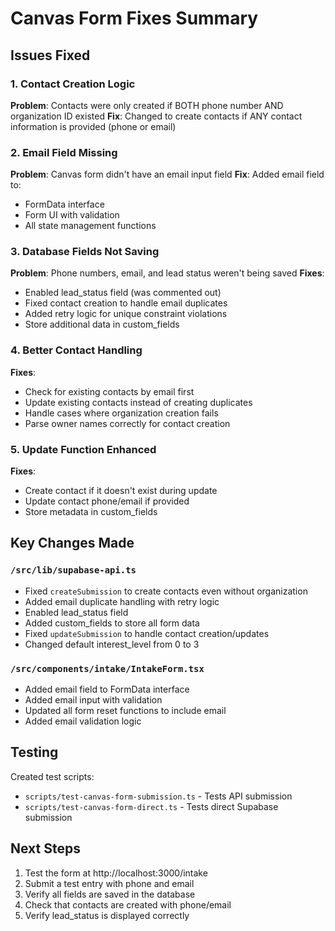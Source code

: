 # Canvas Form Fixes Summary

## Issues Fixed

### 1. Contact Creation Logic
**Problem**: Contacts were only created if BOTH phone number AND organization ID existed
**Fix**: Changed to create contacts if ANY contact information is provided (phone or email)

### 2. Email Field Missing
**Problem**: Canvas form didn't have an email input field
**Fix**: Added email field to:
- FormData interface
- Form UI with validation
- All state management functions

### 3. Database Fields Not Saving
**Problem**: Phone numbers, email, and lead status weren't being saved
**Fixes**:
- Enabled lead_status field (was commented out)
- Fixed contact creation to handle email duplicates
- Added retry logic for unique constraint violations
- Store additional data in custom_fields

### 4. Better Contact Handling
**Fixes**:
- Check for existing contacts by email first
- Update existing contacts instead of creating duplicates
- Handle cases where organization creation fails
- Parse owner names correctly for contact creation

### 5. Update Function Enhanced
**Fixes**:
- Create contact if it doesn't exist during update
- Update contact phone/email if provided
- Store metadata in custom_fields

## Key Changes Made

### `/src/lib/supabase-api.ts`
- Fixed `createSubmission` to create contacts even without organization
- Added email duplicate handling with retry logic
- Enabled lead_status field
- Added custom_fields to store all form data
- Fixed `updateSubmission` to handle contact creation/updates
- Changed default interest_level from 0 to 3

### `/src/components/intake/IntakeForm.tsx`
- Added email field to FormData interface
- Added email input with validation
- Updated all form reset functions to include email
- Added email validation logic

## Testing

Created test scripts:
- `scripts/test-canvas-form-submission.ts` - Tests API submission
- `scripts/test-canvas-form-direct.ts` - Tests direct Supabase submission

## Next Steps

1. Test the form at http://localhost:3000/intake
2. Submit a test entry with phone and email
3. Verify all fields are saved in the database
4. Check that contacts are created with phone/email
5. Verify lead_status is displayed correctly